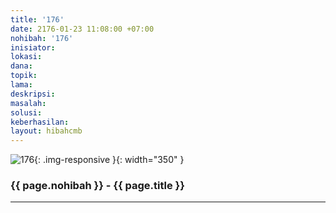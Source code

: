 ```yaml
---
title: '176'
date: 2176-01-23 11:08:00 +07:00
nohibah: '176'
inisiator:
lokasi:
dana:
topik:
lama:
deskripsi:
masalah:
solusi:
keberhasilan:
layout: hibahcmb
---
```


![176](/static/img/hibahcmb/176.png){: .img-responsive }{: width="350" }

### {{ page.nohibah }} - {{ page.title }}

---
